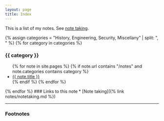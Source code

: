 ```yaml
---
layout: page
title: Index
---
```


This is a list of my notes. See <a href="{% link notes/notetaking.md %}">note taking</a>.

{% assign categories = "History, Engineering, Security, Miscellany" | split: ", " %}
{% for category in categories %}
<h3>{{ category }}</h3>
<ul>
{% for note in site.pages %}
    {% if note.url contains "/notes" and note.categories contains category %}
        <li>
            <a href="{{note.url}}">{{ note.title }}</a> 
        </li>
        {% endif %}
    {% endfor %}
    </ul>
{% endfor %}
### Links to this note
* [Note taking]({% link notes/notetaking.md %})


___

### Footnotes
